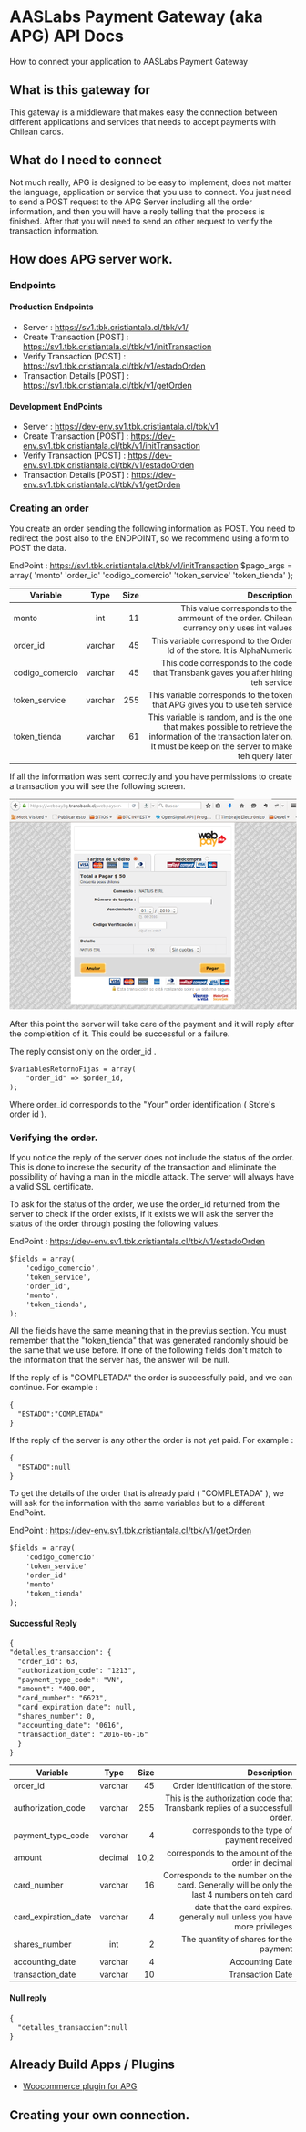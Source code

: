 # AASLabs Payment Gateway (aka APG) API Docs

How to connect your application to AASLabs Payment Gateway

## What is this gateway for

This gateway is a middleware that makes easy the connection between different applications and services that needs to accept payments with Chilean cards.


## What do I need to connect

Not much really, APG is designed to be easy to implement, does not matter the language, application or service that you use to connect. You just need to send a POST request to the APG Server including all the order information, and then you will have a reply telling that the process is finished. After that you will need to send an other request to verify the transaction information.

## How does APG server work.


### Endpoints

#### Production Endpoints

* Server : https://sv1.tbk.cristiantala.cl/tbk/v1/
* Create Transaction [POST] : https://sv1.tbk.cristiantala.cl/tbk/v1/initTransaction
* Verify Transaction [POST] : https://sv1.tbk.cristiantala.cl/tbk/v1/estadoOrden
* Transaction Details [POST] : https://sv1.tbk.cristiantala.cl/tbk/v1/getOrden

#### Development EndPoints

* Server : https://dev-env.sv1.tbk.cristiantala.cl/tbk/v1
* Create Transaction [POST] : https://dev-env.sv1.tbk.cristiantala.cl/tbk/v1/initTransaction
* Verify Transaction [POST] : https://dev-env.sv1.tbk.cristiantala.cl/tbk/v1/estadoOrden
* Transaction Details [POST] : https://dev-env.sv1.tbk.cristiantala.cl/tbk/v1/getOrden

### Creating an order

You create an order sending the following information as POST. You need to redirect the post also to the ENDPOINT, so we recommend using a form to POST the data.

EndPoint : https://sv1.tbk.cristiantala.cl/tbk/v1/initTransaction
        $pago_args = array(
            'monto'
            'order_id'
            'codigo_comercio'
            'token_service'
            'token_tienda'
        );

| Variable        | Type           | Size  | Description |
| ------------- |:-------------:| -----:| -----:|
| monto     | int | 11 | This value corresponds to the ammount of the order. Chilean currency only uses int values |
| order_id     | varchar      |   45 | This variable correspond to the Order Id of the store. It is AlphaNumeric |
| codigo_comercio | varchar     |    45| This code corresponds to the code that Transbank gaves you after hiring teh service |
| token_service | varchar      |    255 | This variable corresponds to the token that APG gives you to use teh service |
| token_tienda | varchar     |    61 | This variable is random, and is the one that makes possible to retrieve the information of the transaction later on. It must be keep on the server to make teh query later |

If all the information was sent correctly and you have permissions to create a transaction you will see the following screen.

![alt text](img/INITTRANSACTION.png "AASLabs INITTRANSACTION")

After this point the server will take care of the payment and it will reply after the completition of it. This could be successful or a failure.

The reply consist only on the order_id .

    $variablesRetornoFijas = array(
        "order_id" => $order_id,
    );

Where order_id corresponds to the "Your" order identification ( Store's order id ).


### Verifying the order.

If you notice the reply of the server does not include the status of the order. This is done to increse the security of the transaction and eliminate the possibility of having a man in the middle attack. The server will always have a valid SSL certificate.

To ask for the status of the order, we use the order_id returned from the server to check if the order exists, if it exists we will ask the server the status of the order through posting the following values.

EndPoint : https://dev-env.sv1.tbk.cristiantala.cl/tbk/v1/estadoOrden

    $fields = array(
        'codigo_comercio',
        'token_service',
        'order_id',
        'monto',
        'token_tienda',
    );


  All the fields have the same meaning that in the previus section. You must remember that the "token_tienda" that was generated randomly should be the same that we use before. If one of the following fields don't match to the information that the server has, the answer will be null.

If the reply of  is "COMPLETADA" the order is successfully paid, and we can continue. For example :

    {
      "ESTADO":"COMPLETADA"
    }

If the reply of the server is any other the order is not yet paid. For example :

    {
      "ESTADO":null
    }




To get the details of the order that is already paid ( "COMPLETADA" ), we will ask for the information with the same variables but to a different EndPoint.

EndPoint : https://dev-env.sv1.tbk.cristiantala.cl/tbk/v1/getOrden

    $fields = array(
        'codigo_comercio'
        'token_service'
        'order_id'
        'monto'
        'token_tienda'
    );



#### Successful Reply
    {
    "detalles_transaccion": {
      "order_id": 63,
      "authorization_code": "1213",
      "payment_type_code": "VN",
      "amount": "400.00",
      "card_number": "6623",
      "card_expiration_date": null,
      "shares_number": 0,
      "accounting_date": "0616",
      "transaction_date": "2016-06-16"
      }
    }



| Variable        | Type           | Size  | Description |
| ------------- |:-------------:| -----:| -----:|
| order_id     | varchar | 45 | Order identification of the store. |
| authorization_code     | varchar      |   255 | This is the authorization code that Transbank replies of a successfull order. |
| payment_type_code | varchar     |    4| corresponds to the type of payment received |
| amount | decimal      |    10,2 | corresponds to the amount of the order in decimal  |
| card_number | varchar     |    16 |  Corresponds to the number on the card. Generally will be only the last 4 numbers on teh card |
| card_expiration_date | varchar     |    4 | date that the card expires. generally null unless you have more privileges |
| shares_number | int     |    2 | The quantity of shares for the payment |
| accounting_date | varchar     |    4 | Accounting Date |
| transaction_date | varchar     |    10 | Transaction Date |


  #### Null reply
    {
      "detalles_transaccion":null
    }


## Already Build Apps / Plugins

* [Woocommerce plugin for APG](https://github.com/NAITUSEIRL/tbkaas-woo-gateway "Woocommerce plugin for APG")

## Creating your own connection.
